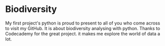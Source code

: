 # Biodiversity
My first project's python is proud to present to all of you who come across to visit my GitHub. It is about biodiversity analysing with python.
Thanks to Codecademy for the great project. it makes me explore the world of data a lot. 
